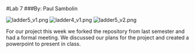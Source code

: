 #Lab 7
###By: Paul Sambolin

![ladder5_v1.png](../images/ladder5_v1.png)
![ladder4_v1.png](../images/ladder4_v1.png)
![ladder5_v2.png](../images/ladder5_v2.png)


For our project this week we forked the repository from last semester and had a formal meeting.  We discussed our plans for the project and created a powerpoint to present in class.
